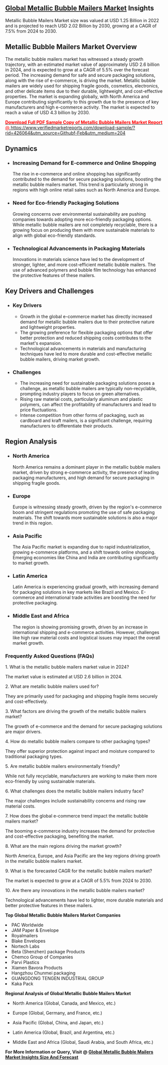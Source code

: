 <h2><a href="https://www.verifiedmarketreports.com/download-sample/?rid=426064&amp;utm_source=Githubf&amp;utm_medium=204" target="_blank">Global Metallic Bubble Mailers Market</a> Insights</h2><p>Metallic Bubble Mailers Market size was valued at USD 1.25 Billion in 2022 and is projected to reach USD 2.02 Billion by 2030, growing at a CAGR of 7.5% from 2024 to 2030.</p><p> <!DOCTYPE html> <html lang="en"> <head> <meta charset="UTF-8"> <meta name="viewport" content="width=device-width, initial-scale=1.0"> <meta name="description" content="Metallic Bubble Mailers Market Overview, Dynamics, Key Drivers, Challenges, and Region Analysis with Market Value and Insights."> <meta name="keywords" content="Metallic Bubble Mailers, Market Analysis, Market Value, Industry Overview, Dynamics, Key Drivers, Challenges, Region Analysis"> <meta name="author" content="Market Analyst"> <title>Metallic Bubble Mailers Market Overview</title> </head> <body> <h2>Metallic Bubble Mailers Market Overview</h2> <p>The metallic bubble mailers market has witnessed a steady growth trajectory, with an estimated market value of approximately USD 2.6 billion in 2024, and is expected to grow at a CAGR of 5.5% over the forecast period. The increasing demand for safe and secure packaging solutions, along with the rise of e-commerce, is driving the market. Metallic bubble mailers are widely used for shipping fragile goods, cosmetics, electronics, and other delicate items due to their durable, lightweight, and cost-effective properties. The market is expanding globally, with North America and Europe contributing significantly to this growth due to the presence of key manufacturers and high e-commerce activity. The market is expected to reach a value of USD 4.3 billion by 2030. <a href="#"><p><span class=""><span style="color: #ff0000;"><strong>Download Full PDF Sample Copy of Metallic Bubble Mailers Market Report</strong> @ </span><a href="https://www.verifiedmarketreports.com/download-sample/?rid=426064&amp;utm_source=Githubf-Feb&amp;utm_medium=204" target="_blank">https://www.verifiedmarketreports.com/download-sample/?rid=426064&amp;utm_source=Githubf-Feb&amp;utm_medium=204</a></span></p></a></p> <h2>Dynamics</h2> <ul> <li><h3>Increasing Demand for E-commerce and Online Shopping</h3> The rise in e-commerce and online shopping has significantly contributed to the demand for secure packaging solutions, boosting the metallic bubble mailers market. This trend is particularly strong in regions with high online retail sales such as North America and Europe. </li> <li><h3>Need for Eco-friendly Packaging Solutions</h3> Growing concerns over environmental sustainability are pushing companies towards adopting more eco-friendly packaging options. While metallic bubble mailers are not completely recyclable, there is a growing focus on producing them with more sustainable materials to align with global eco-friendly standards. </li> <li><h3>Technological Advancements in Packaging Materials</h3> Innovations in materials science have led to the development of stronger, lighter, and more cost-efficient metallic bubble mailers. The use of advanced polymers and bubble film technology has enhanced the protective features of these mailers. </li> </ul> <h2>Key Drivers and Challenges</h2> <ul> <li><h3>Key Drivers</h3> <ul> <li>Growth in the global e-commerce market has directly increased demand for metallic bubble mailers due to their protective nature and lightweight properties.</li> <li>The growing preference for flexible packaging options that offer better protection and reduced shipping costs contributes to the market's expansion.</li> <li>Technological advancements in materials and manufacturing techniques have led to more durable and cost-effective metallic bubble mailers, driving market growth.</li> </ul> </li> <li><h3>Challenges</h3> <ul> <li>The increasing need for sustainable packaging solutions poses a challenge, as metallic bubble mailers are typically non-recyclable, prompting industry players to focus on green alternatives.</li> <li>Rising raw material costs, particularly aluminum and plastic polymers, can affect the profitability of manufacturers and lead to price fluctuations.</li> <li>Intense competition from other forms of packaging, such as cardboard and kraft mailers, is a significant challenge, requiring manufacturers to differentiate their products.</li> </ul> </li> </ul> <h2>Region Analysis</h2> <ul> <li><h3>North America</h3> North America remains a dominant player in the metallic bubble mailers market, driven by strong e-commerce activity, the presence of leading packaging manufacturers, and high demand for secure packaging in shipping fragile goods. </li> <li><h3>Europe</h3> Europe is witnessing steady growth, driven by the region's e-commerce boom and stringent regulations promoting the use of safe packaging materials. The shift towards more sustainable solutions is also a major trend in this region. </li> <li><h3>Asia Pacific</h3> The Asia Pacific market is expanding due to rapid industrialization, growing e-commerce platforms, and a shift towards online shopping. Emerging economies like China and India are contributing significantly to market growth. </li> <li><h3>Latin America</h3> Latin America is experiencing gradual growth, with increasing demand for packaging solutions in key markets like Brazil and Mexico. E-commerce and international trade activities are boosting the need for protective packaging. </li> <li><h3>Middle East and Africa</h3> The region is showing promising growth, driven by an increase in international shipping and e-commerce activities. However, challenges like high raw material costs and logistical issues may impact the overall market growth. </li> </ul> <h3>Frequently Asked Questions (FAQs)</h3> <p>1. What is the metallic bubble mailers market value in 2024?</p> <p>The market value is estimated at USD 2.6 billion in 2024.</p> <p>2. What are metallic bubble mailers used for?</p> <p>They are primarily used for packaging and shipping fragile items securely and cost-effectively.</p> <p>3. What factors are driving the growth of the metallic bubble mailers market?</p> <p>The growth of e-commerce and the demand for secure packaging solutions are major drivers.</p> <p>4. How do metallic bubble mailers compare to other packaging types?</p> <p>They offer superior protection against impact and moisture compared to traditional packaging types.</p> <p>5. Are metallic bubble mailers environmentally friendly?</p> <p>While not fully recyclable, manufacturers are working to make them more eco-friendly by using sustainable materials.</p> <p>6. What challenges does the metallic bubble mailers industry face?</p> <p>The major challenges include sustainability concerns and rising raw material costs.</p> <p>7. How does the global e-commerce trend impact the metallic bubble mailers market?</p> <p>The booming e-commerce industry increases the demand for protective and cost-effective packaging, benefiting the market.</p> <p>8. What are the main regions driving the market growth?</p> <p>North America, Europe, and Asia Pacific are the key regions driving growth in the metallic bubble mailers market.</p> <p>9. What is the forecasted CAGR for the metallic bubble mailers market?</p> <p>The market is expected to grow at a CAGR of 5.5% from 2024 to 2030.</p> <p>10. Are there any innovations in the metallic bubble mailers market?</p> <p>Technological advancements have led to lighter, more durable materials and better protective features in these mailers.</p> </body> </html> </p><p><strong>Top Global Metallic Bubble Mailers Market Companies</strong></p><div data-test-id=""><p><li>PAC Worldwide</li><li> JAM Paper & Envelope</li><li> Royalmailers</li><li> Blake Envelopes</li><li> Nortech Labs</li><li> Beta (Shenzhen) package Products</li><li> Chemco Group of Companies</li><li> Parvi Plastics</li><li> Xiamen Bavora Products</li><li> Hangzhou Chunmei packaging</li><li> GUANGDONG TENGEN INDUSTRIAL GROUP</li><li> Kaka Pack</li></p><div><strong>Regional Analysis of&nbsp;Global Metallic Bubble Mailers Market</strong></div><ul><li dir="ltr"><p dir="ltr">North America&nbsp;(Global, Canada, and Mexico, etc.)</p></li><li dir="ltr"><p dir="ltr">Europe (Global, Germany, and France, etc.)</p></li><li dir="ltr"><p dir="ltr">Asia Pacific&nbsp;(Global, China, and Japan, etc.)</p></li><li dir="ltr"><p dir="ltr">Latin America&nbsp;(Global, Brazil, and Argentina, etc.)</p></li><li dir="ltr">Middle East and Africa&nbsp;(Global, Saudi Arabia, and South Africa, etc.)</li></ul><p><strong>For More Information or Query, Visit @&nbsp;</strong><strong><a href="https://www.verifiedmarketreports.com/product/metallic-bubble-mailers-market/?utm_source=Githubf&amp;utm_medium=204" target="_blank">Global Metallic Bubble Mailers Market Insights Size And Forecast</a></strong></p></div>
